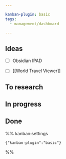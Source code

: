```yaml
---

kanban-plugin: basic
tags:
  - management/dashboard

---
```


## Ideas

- [ ] Obsidian IPAD
- [ ] [[World Travel Viewer]]


## To research



## In progress



## Done





%% kanban:settings
```
{"kanban-plugin":"basic"}
```
%%